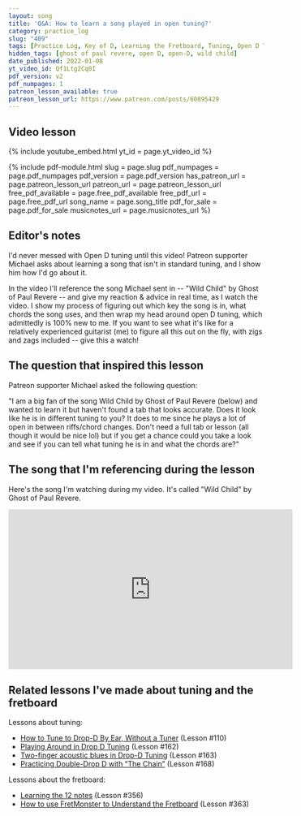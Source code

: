 ```yaml
---
layout: song
title: 'Q&A: How to learn a song played in open tuning?'
category: practice_log
slug: "409"
tags: [Practice Log, Key of D, Learning the Fretboard, Tuning, Open D Tuning]
hidden_tags: [ghost of paul revere, open D, open-D, wild child]
date_published: 2022-01-08
yt_video_id: Qf1Ltg2Cq0I
pdf_version: v2
pdf_numpages: 1
patreon_lesson_available: true
patreon_lesson_url: https://www.patreon.com/posts/60895429
---
```


## Video lesson

{% include youtube_embed.html yt_id = page.yt_video_id %}

{% include pdf-module.html slug = page.slug pdf_numpages = page.pdf_numpages pdf_version = page.pdf_version has_patreon_url = page.patreon_lesson_url patreon_url = page.patreon_lesson_url free_pdf_available = page.free_pdf_available free_pdf_url = page.free_pdf_url song_name = page.song_title pdf_for_sale = page.pdf_for_sale musicnotes_url = page.musicnotes_url %}

## Editor's notes

I'd never messed with Open D tuning until this video! Patreon supporter Michael asks about learning a song that isn't in standard tuning, and I show him how I'd go about it.

In the video I'll reference the song Michael sent in -- "Wild Child" by Ghost of Paul Revere -- and give my reaction & advice in real time, as I watch the video. I show my process of figuring out which key the song is in, what chords the song uses, and then wrap my head around open D tuning, which admittedly is 100% new to me. If you want to see what it's like for a relatively experienced guitarist (me) to figure all this out on the fly, with zigs and zags included -- give this a watch!

## The question that inspired this lesson

Patreon supporter Michael asked the following question:

"I am a big fan of the song Wild Child by Ghost of Paul Revere (below) and wanted to learn it but haven't found a tab that looks accurate.  Does it look like he is in different tuning to you?  It does to me since he plays a lot of open in between riffs/chord changes.  Don't need a full tab or lesson (all though it would be nice lol) but if you get a chance could you take a look and see if you can tell what tuning he is in and what the chords are?"

## The song that I'm referencing during the lesson

Here's the song I'm watching during my video. It's called "Wild Child" by Ghost of Paul Revere.

<iframe width="560" height="315" src="https://www.youtube.com/embed/vB4vHlTSLMU" frameborder="0" allow="accelerometer; autoplay; encrypted-media; gyroscope; picture-in-picture" allowfullscreen></iframe>

## Related lessons I've made about tuning and the fretboard

Lessons about tuning:

- [How to Tune to Drop-D By Ear, Without a Tuner](https://playsongnotes.com/lessons/110) (Lesson #110)
- [Playing Around in Drop D Tuning](https://playsongnotes.com/lessons/162) (Lesson #162)
- [Two-finger acoustic blues in Drop-D Tuning](https://playsongnotes.com/lessons/163) (Lesson #163)
- [Practicing Double-Drop D with “The Chain”](https://playsongnotes.com/lessons/168) (Lesson #168)

Lessons about the fretboard:

- [Learning the 12 notes](https://playsongnotes.com/lessons/356) (Lesson #356)
- [How to use FretMonster to Understand the Fretboard](https://playsongnotes.com/lessons/363) (Lesson #363)
